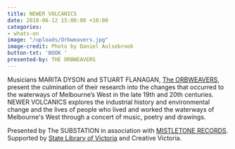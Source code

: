 ```yaml
---
title: NEWER VOLCANICS
date: 2018-06-12 15:00:00 +10:00
categories:
- whats-on
image: "/uploads/Orbweavers.jpg"
image-credit: Photo by Daniel Aulsebrook
button-txt: 'BOOK '
presented-by: THE ORBWEAVERS
---
```


Musicians MARITA DYSON and STUART FLANAGAN, [The ORBWEAVERS](http://www.theorbweavers.com/), present the culmination of their research into the changes that occurred to the waterways of Melbourne’s West in the late 19th and 20th centuries. NEWER VOLCANICS explores the industrial history and environmental change and the lives of people who lived and worked the waterways of Melbourne's West through a concert of music, poetry and drawings. 

Presented by The SUBSTATION in association with [MISTLETONE RECORDS](https://www.mistletone.net/). Supported by [State Library of Victoria](https://www.slv.vic.gov.au/) and Creative Victoria.
